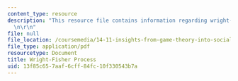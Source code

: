 ```yaml
---
content_type: resource
description: "This resource file contains information regarding wright-fisher process.\r\
  \n\r\n"
file: null
file_location: /coursemedia/14-11-insights-from-game-theory-into-social-behavior-fall-2013/13f85c657aaf6cff84fc10f330543b7a_MIT14_11F13_Wright_Fisher.pdf
file_type: application/pdf
resourcetype: Document
title: Wright-Fisher Process
uid: 13f85c65-7aaf-6cff-84fc-10f330543b7a
---
```

